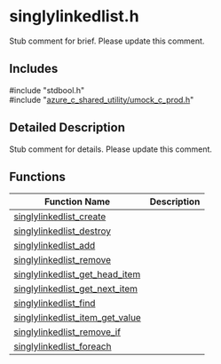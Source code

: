# singlylinkedlist.h 

Stub comment for brief. Please update this comment.

## Includes

\#include "stdbool.h"  
\#include "[azure_c_shared_utility/umock_c_prod.h](iot-c-ref-umock-c-prod-h.md)"  

## Detailed Description

Stub comment for details. Please update this comment.

## Functions

Function Name                  | Description                                
--------------------------------|---------------------------------------------
[singlylinkedlist_create](./iot-c-ref-singlylinkedlist-h/singlylinkedlist-create.md)            | 
[singlylinkedlist_destroy](./iot-c-ref-singlylinkedlist-h/singlylinkedlist-destroy.md)            | 
[singlylinkedlist_add](./iot-c-ref-singlylinkedlist-h/singlylinkedlist-add.md)            | 
[singlylinkedlist_remove](./iot-c-ref-singlylinkedlist-h/singlylinkedlist-remove.md)            | 
[singlylinkedlist_get_head_item](./iot-c-ref-singlylinkedlist-h/singlylinkedlist-get-head-item.md)            | 
[singlylinkedlist_get_next_item](./iot-c-ref-singlylinkedlist-h/singlylinkedlist-get-next-item.md)            | 
[singlylinkedlist_find](./iot-c-ref-singlylinkedlist-h/singlylinkedlist-find.md)            | 
[singlylinkedlist_item_get_value](./iot-c-ref-singlylinkedlist-h/singlylinkedlist-item-get-value.md)            | 
[singlylinkedlist_remove_if](./iot-c-ref-singlylinkedlist-h/singlylinkedlist-remove-if.md)            | 
[singlylinkedlist_foreach](./iot-c-ref-singlylinkedlist-h/singlylinkedlist-foreach.md)            | 

